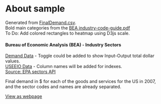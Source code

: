 # About sample

Generated from [FinalDemand.csv](USEEIOv1_1_FinalDemand.csv).<br>
Bold main categories from the [BEA industry-code-guide.pdf](https://www.bea.gov/sites/default/files/2018-04/2017-industry-code-guide.pdf)  
To Do: Add colored rectangles to heatmap using D3js scale.  

<!-- [Products - Bureau of Economic Analysis (BEA)](bea)  -->
<!--
[USEEIOv1_1_FinalDemand.csv](USEEIOv1_1_FinalDemand.csv)

Source:
https://stategov.github.io/us/bea/USEEIOv1.1_FinalDemand.csv
-->

#### Bureau of Economic Analysis (BEA) - <span style='white-space:nowrap'>Industry Sectors</span> 
[Demand Data](USEEIOv1_1_FinalDemand.csv) - Toggle could be added to show Input-Output total dollar values.  
<span style='white-space: nowrap;'>[USEEIO Data](USEEIO.csv)</span> - Column names will be added for indexes. <span style="white-space:nowrap"><a href="https://smmtool.app.cloud.gov/api/USEEIO/sectors">Source: EPA sectors API</a></span>  
<!-- http://model.georgia.org/smm-tool-suite/ -->

<!--in Millions-->

Final demand in $ for each of the goods and services for the US in 2007, and the sector codes and names are already separated. 
<!-- Wes -->



<div class="showGit">
<a href="https://modelearth.github.io/community/samples/dataset">View as webpage</a>
</div>
